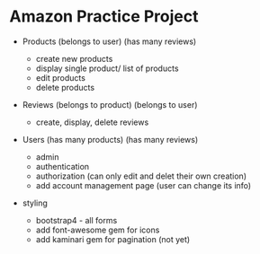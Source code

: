 # Amazon Practice Project

* Products
  (belongs to user)
  (has many reviews)
  - create new products
  - display single product/ list of products
  - edit products
  - delete products

* Reviews
  (belongs to product)
  (belongs to user)
  - create, display, delete reviews

* Users
  (has many products)
  (has many reviews)
  - admin
  - authentication
  - authorization (can only edit and delet their own creation)
  - add account management page (user can change its info)

* styling
  - bootstrap4 - all forms
  - add font-awesome gem for icons
  - add kaminari gem for pagination (not yet)
